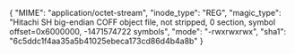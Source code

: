 {
  "MIME": "application/octet-stream",
  "inode_type": "REG",
  "magic_type": "Hitachi SH big-endian COFF object file, not stripped, 0 section, symbol offset=0x6000000, -1471574722 symbols",
  "mode": "-rwxrwxrwx",
  "sha1": "6c5ddc1f4aa35a5b41025ebeca173cd86d4b4a8b"
}